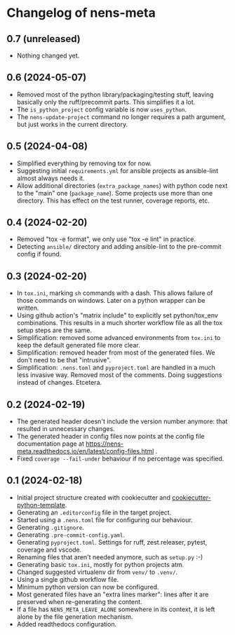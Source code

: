 # Changelog of nens-meta


## 0.7 (unreleased)


- Nothing changed yet.


## 0.6 (2024-05-07)


- Removed most of the python library/packaging/testing stuff, leaving basically only the ruff/precommit parts. This simplifies it a lot.
- The `is_python_project` config variable is now `uses_python`.
- The `nens-update-project` command no longer requires a path argument, but just works in the current directory.

## 0.5 (2024-04-08)

- Simplified everything by removing tox for now.
- Suggesting initial `requirements.yml` for ansible projects as ansible-lint almost always needs it.
- Allow additional directories (`extra_package_names`) with python code next to the "main" one (`package_name`). Some projects use more than one directory. This has effect on the test runner, coverage reports, etc.


## 0.4 (2024-02-20)


- Removed "tox -e format", we only use "tox -e lint" in practice.
- Detecting `ansible/` directory and adding ansible-lint to the pre-commit config if found.

## 0.3 (2024-02-20)

- In `tox.ini`, marking `sh` commands with a dash. This allows failure of those commands on windows. Later on a python wrapper can be written.
- Using github action's "matrix include" to explicitly set python/tox_env combinations. This results in a much shorter workflow file as all the tox setup steps are the same.
- Simplification: removed some advanced environments from `tox.ini` to keep the default generated file more clear.
- Simplification: removed header from most of the generated files. We don't need to be that "intrusive".
- Simplification: `.nens.toml` and `pyproject.toml` are handled in a much less invasive way. Removed most of the comments. Doing suggestions instead of changes. Etcetera.

## 0.2 (2024-02-19)


- The generated header doesn't include the version number anymore: that resulted in unnecessary changes.
- The generated header in config files now points at the config file documentation page at https://nens-meta.readthedocs.io/en/latest/config-files.html .
- Fixed `coverage --fail-under` behaviour if no percentage was specified.


## 0.1 (2024-02-18)

- Initial project structure created with cookiecutter and [cookiecutter-python-template](https://github.com/nens/cookiecutter-python-template).
- Generating an `.editorconfig` file in the target project.
- Started using a `.nens.toml` file for configuring our behaviour.
- Generating `.gitignore`.
- Generating `.pre-commit-config.yaml`.
- Generating `pyproject.toml`. Settings for ruff, zest.releaser, pytest, coverage and vscode.
- Renaming files that aren't needed anymore, such as `setup.py` :-)
- Generating basic `tox.ini`, mostly for python projects atm.
- Changed suggested virtualenv dir from `venv/` to `.venv/`.
- Using a single github workflow file.
- Minimum python version can now be configured.
- Most generated files have an "extra lines marker": lines after it are preserved when re-generating the content.
- If a file has `NENS_META_LEAVE_ALONE` somewhere in its context, it is left alone by the file generation mechanism.
- Added readthedocs configuration.
